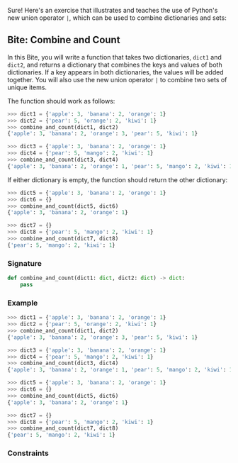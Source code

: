 Sure! Here's an exercise that illustrates and teaches the use of Python's new union operator `|`, which can be used to combine dictionaries and sets:

## Bite: Combine and Count

In this Bite, you will write a function that takes two dictionaries, `dict1` and `dict2`, and returns a dictionary that combines the keys and values of both dictionaries. If a key appears in both dictionaries, the values will be added together. You will also use the new union operator `|` to combine two sets of unique items.

The function should work as follows:

```python
>>> dict1 = {'apple': 3, 'banana': 2, 'orange': 1}
>>> dict2 = {'pear': 5, 'orange': 2, 'kiwi': 1}
>>> combine_and_count(dict1, dict2)
{'apple': 3, 'banana': 2, 'orange': 3, 'pear': 5, 'kiwi': 1}

>>> dict3 = {'apple': 3, 'banana': 2, 'orange': 1}
>>> dict4 = {'pear': 5, 'mango': 2, 'kiwi': 1}
>>> combine_and_count(dict3, dict4)
{'apple': 3, 'banana': 2, 'orange': 1, 'pear': 5, 'mango': 2, 'kiwi': 1}
```

If either dictionary is empty, the function should return the other dictionary:

```python
>>> dict5 = {'apple': 3, 'banana': 2, 'orange': 1}
>>> dict6 = {}
>>> combine_and_count(dict5, dict6)
{'apple': 3, 'banana': 2, 'orange': 1}

>>> dict7 = {}
>>> dict8 = {'pear': 5, 'mango': 2, 'kiwi': 1}
>>> combine_and_count(dict7, dict8)
{'pear': 5, 'mango': 2, 'kiwi': 1}
```

### Signature

```python
def combine_and_count(dict1: dict, dict2: dict) -> dict:
    pass
```

### Example

```python
>>> dict1 = {'apple': 3, 'banana': 2, 'orange': 1}
>>> dict2 = {'pear': 5, 'orange': 2, 'kiwi': 1}
>>> combine_and_count(dict1, dict2)
{'apple': 3, 'banana': 2, 'orange': 3, 'pear': 5, 'kiwi': 1}

>>> dict3 = {'apple': 3, 'banana': 2, 'orange': 1}
>>> dict4 = {'pear': 5, 'mango': 2, 'kiwi': 1}
>>> combine_and_count(dict3, dict4)
{'apple': 3, 'banana': 2, 'orange': 1, 'pear': 5, 'mango': 2, 'kiwi': 1}

>>> dict5 = {'apple': 3, 'banana': 2, 'orange': 1}
>>> dict6 = {}
>>> combine_and_count(dict5, dict6)
{'apple': 3, 'banana': 2, 'orange': 1}

>>> dict7 = {}
>>> dict8 = {'pear': 5, 'mango': 2, 'kiwi': 1}
>>> combine_and_count(dict7, dict8)
{'pear': 5, 'mango': 2, 'kiwi': 1}
```

### Constraints

